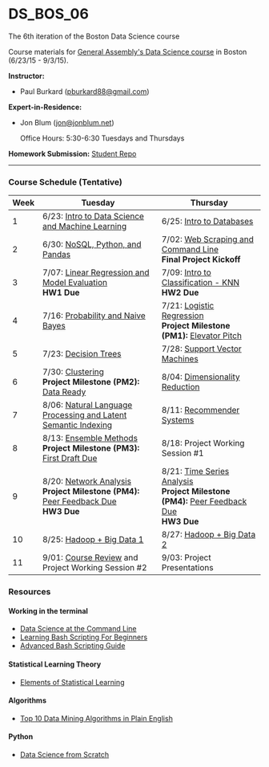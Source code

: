 # DS_BOS_06
The 6th iteration of the Boston Data Science course

Course materials for [General Assembly's Data Science course](https://generalassemb.ly/education/data-science/boston) in Boston (6/23/15 - 9/3/15).

**Instructor:** 

* Paul Burkard ([pburkard88@gmail.com](mailto:pburkard88@gmail.com))


**Expert-in-Residence:** 

* Jon Blum ([jon@jonblum.net](mailto:jon@jonblum.net))

	 Office Hours: 5:30-6:30 Tuesdays and Thursdays


**Homework Submission:**
[Student Repo](http://github.com/pburkard88/DS_BOS_06_Students)


---


### Course Schedule (Tentative)

Week | Tuesday | Thursday
--- | --- | ---
 1 | 6/23: [Intro to Data Science and Machine Learning](Lessons/Lesson01) | 6/25:  [Intro to Databases](Lessons/Lesson02)
 2 | 6/30: [NoSQL, Python, and Pandas](Lessons/Lesson03) | 7/02: [Web Scraping and Command Line](Lessons/Lesson04) <br>**Final Project Kickoff**
 3 | 7/07: [Linear Regression and Model Evaluation](Lessons/Lesson05) <br>**HW1 Due** | 7/09: [Intro to Classification - KNN](Lessons/Lesson06) <br>**HW2 Due**
 4 | 7/16: [Probability and Naive Bayes](Lessons/Lesson07) | 7/21: [Logistic Regression](Lessons/Lesson08) <br>**Project Milestone (PM1):** [Elevator Pitch](Project#july-16-final-project-elevator-pitch)
 5 | 7/23: [Decision Trees](Lessons/Lesson09)  | 7/28: [Support Vector Machines](Lessons/Lesson10) 
 6 | 7/30: [Clustering](Lessons/Lesson11) <br>**Project Milestone (PM2):** [Data Ready](Project#july-28-data-ready) | 8/04: [Dimensionality Reduction](Lessons/Lesson12)
 7 | 8/06: [Natural Language Processing and Latent Semantic Indexing](Lessons/Lesson13) | 8/11: [Recommender Systems](Lessons/Lesson14)
 8 | 8/13: [Ensemble Methods](Lessons/Lesson15) <br>**Project Milestone (PM3):** [First Draft Due](project#august-11-first-draft-due-before-class)  | 8/18: Project Working Session #1
 9 | 8/20: [Network Analysis](Lessons/Lesson16) <br>**Project Milestone (PM4):** [Peer Feedback Due](Project/peer_review_guidelines.md) <br>**HW3 Due** | 8/21: [Time Series Analysis](Lessons/Lesson17) <br>**Project Milestone (PM4):** [Peer Feedback Due](Project/peer_review_guidelines.md) <br>**HW3 Due**
10 | 8/25: [Hadoop + Big Data 1](Lessons/Lesson18)  | 8/27: [Hadoop + Big Data 2](Lessons/Lesson19)
11 | 9/01: [Course Review](Lessons/Lesson21) and Project Working Session #2   | 9/03: Project Presentations


### Resources

#### Working in the terminal
- [Data Science at the Command Line](http://shop.oreilly.com/product/0636920032823.do)
- [Learning Bash Scripting For Beginners](http://www.cyberciti.biz/open-source/learning-bash-scripting-for-beginners/)
- [Advanced Bash Scripting Guide](http://www.tldp.org/LDP/abs/html/)

#### Statistical Learning Theory
- [Elements of Statistical Learning](http://statweb.stanford.edu/~tibs/ElemStatLearn/)

#### Algorithms
- [Top 10 Data Mining Algorithms in Plain English](http://rayli.net/blog/data/top-10-data-mining-algorithms-in-plain-english/)

#### Python
- [Data Science from Scratch](http://shop.oreilly.com/product/0636920033400.do)


